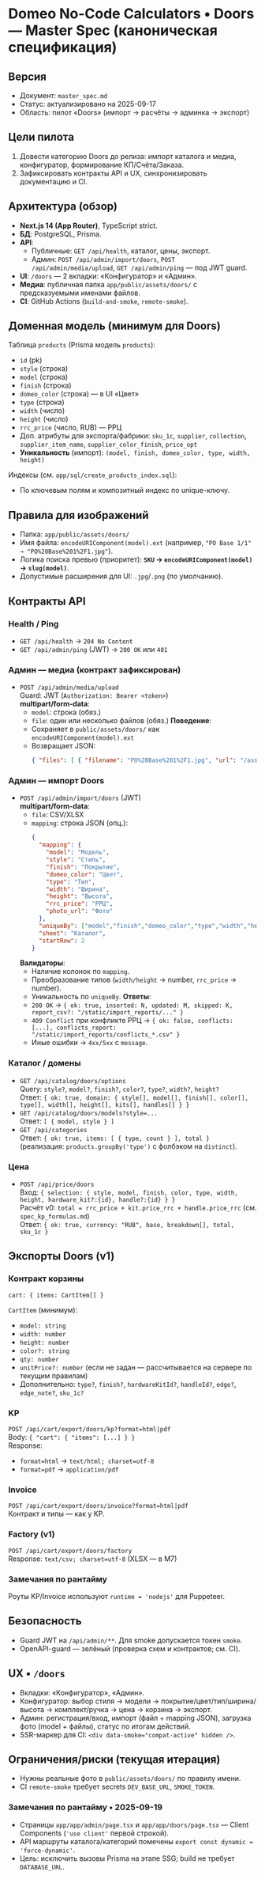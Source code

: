 # Domeo No-Code Calculators • Doors — Master Spec (каноническая спецификация)

## Версия
- Документ: `master_spec.md`
- Статус: актуализировано на 2025-09-17
- Область: пилот «Doors» (импорт → расчёты → админка → экспорт)

## Цели пилота
1) Довести категорию Doors до релиза: импорт каталога и медиа, конфигуратор, формирование КП/Счёта/Заказа.  
2) Зафиксировать контракты API и UX, синхронизировать документацию и CI.

## Архитектура (обзор)
- **Next.js 14 (App Router)**, TypeScript strict.
- **БД**: PostgreSQL, Prisma.
- **API**:
  - Публичные: `GET /api/health`, каталог, цены, экспорт.
  - Админ: `POST /api/admin/import/doors`, `POST /api/admin/media/upload`, `GET /api/admin/ping` — под JWT guard.
- **UI**: `/doors` — 2 вкладки: «Конфигуратор» и «Админ».
- **Медиа**: публичная папка `app/public/assets/doors/` с предсказуемыми именами файлов.
- **CI**: GitHub Actions (`build-and-smoke`, `remote-smoke`).

## Доменная модель (минимум для Doors)
Таблица `products` (Prisma модель `products`):
- `id` (pk)
- `style` (строка)
- `model` (строка)
- `finish` (строка)
- `domeo_color` (строка) — в UI «Цвет»
- `type` (строка)
- `width` (число)
- `height` (число)
- `rrc_price` (число, RUB) — РРЦ
- Доп. атрибуты для экспорта/фабрики: `sku_1c`, `supplier`, `collection`, `supplier_item_name`, `supplier_color_finish`, `price_opt`
- **Уникальность** (импорт): `(model, finish, domeo_color, type, width, height)`

Индексы (см. `app/sql/create_products_index.sql`):
- По ключевым полям и композитный индекс по unique-ключу.

## Правила для изображений
- Папка: `app/public/assets/doors/`
- Имя файла: `encodeURIComponent(model).ext` (например, `"PO Base 1/1" → "PO%20Base%201%2F1.jpg"`).
- Логика поиска превью (приоритет): **`SKU` → `encodeURIComponent(model)` → `slug(model)`**.
- Допустимые расширения для UI: `.jpg`/`.png` (по умолчанию).

## Контракты API

### Health / Ping
- `GET /api/health` → `204 No Content`
- `GET /api/admin/ping` (JWT) → `200 OK` или `401`

### Админ — медиа (контракт зафиксирован)
- `POST /api/admin/media/upload`  
  Guard: JWT (`Authorization: Bearer <token>`)  
  **multipart/form-data**:
  - `model`: строка (обяз.)
  - `file`: один или несколько файлов (обяз.)
  **Поведение**:
  - Сохраняет в `public/assets/doors/` как `encodeURIComponent(model).ext`
  - Возвращает JSON:
    ```json
    { "files": [ { "filename": "PO%20Base%201%2F1.jpg", "url": "/assets/doors/PO%20Base%201%2F1.jpg" } ] }
    ```

### Админ — импорт Doors
- `POST /api/admin/import/doors` (JWT)  
  **multipart/form-data**:
  - `file`: CSV/XLSX
  - `mapping`: строка JSON (опц.):  
    ```json
    {
      "mapping": {
        "model": "Модель",
        "style": "Стиль",
        "finish": "Покрытие",
        "domeo_color": "Цвет",
        "type": "Тип",
        "width": "Ширина",
        "height": "Высота",
        "rrc_price": "РРЦ",
        "photo_url": "Фото"
      },
      "uniqueBy": ["model","finish","domeo_color","type","width","height"],
      "sheet": "Каталог",
      "startRow": 2
    }
    ```
  **Валидаторы**:
  - Наличие колонок по `mapping`.
  - Преобразование типов (`width/height` → number, `rrc_price` → number).
  - Уникальность по `uniqueBy`.
  **Ответы**:
  - `200 OK` → `{ ok: true, inserted: N, updated: M, skipped: K, report_csv?: "/static/import_reports/..." }`
  - `409 Conflict` при конфликте РРЦ → `{ ok: false, conflicts: [...], conflicts_report: "/static/import_reports/conflicts_*.csv" }`
  - Иные ошибки → `4xx/5xx` с `message`.

### Каталог / домены
- `GET /api/catalog/doors/options`  
  Query: `style?`, `model?`, `finish?`, `color?`, `type?`, `width?`, `height?`  
  Ответ: `{ ok: true, domain: { style[], model[], finish[], color[], type[], width[], height[], kits[], handles[] } }`
- `GET /api/catalog/doors/models?style=...`  
  Ответ: `[ { model, style } ]`
- `GET /api/categories`  
  Ответ: `{ ok: true, items: [ { type, count } ], total }`  
  (реализация: `products.groupBy('type')` с фолбэком на `distinct`).

### Цена
- `POST /api/price/doors`  
  Вход: `{ selection: { style, model, finish, color, type, width, height, hardware_kit?:{id}, handle?:{id} } }`  
  Расчёт v0: `total = rrc_price + kit.price_rrc + handle.price_rrc` (см. `spec_kp_formulas.md`)  
  Ответ: `{ ok: true, currency: "RUB", base, breakdown[], total, sku_1c }`

## Экспорты Doors (v1)

### Контракт корзины
`cart: { items: CartItem[] }`

`CartItem` (минимум):
- `model: string`
- `width: number`
- `height: number`
- `color?: string`
- `qty: number`
- `unitPrice?: number` (если не задан — рассчитывается на сервере по текущим правилам)
- Дополнительно: `type?`, `finish?`, `hardwareKitId?`, `handleId?`, `edge?`, `edge_note?`, `sku_1c?`

### KP
`POST /api/cart/export/doors/kp?format=html|pdf`  
Body: `{ "cart": { "items": [...] } }`  
Response:
- `format=html` → `text/html; charset=utf-8`
- `format=pdf` → `application/pdf`

### Invoice
`POST /api/cart/export/doors/invoice?format=html|pdf`  
Контракт и типы — как у KP.

### Factory (v1)
`POST /api/cart/export/doors/factory`  
Response: `text/csv; charset=utf-8` (XLSX — в M7)

### Замечания по рантайму
Роуты KP/Invoice используют `runtime = 'nodejs'` для Puppeteer.


## Безопасность
- Guard JWT на `/api/admin/**`. Для smoke допускается токен `smoke`.
- OpenAPI-guard — зелёный (проверка схем и контрактов; см. CI).

## UX • `/doors`
- Вкладки: «Конфигуратор», «Админ».
- Конфигуратор: выбор стиля → модели → покрытие/цвет/тип/ширина/высота → комплект/ручка → цена → корзина → экспорт.
- Админ: регистрация/вход, импорт (файл + mapping JSON), загрузка фото (model + файлы), статус по итогам действий.
- SSR-маркер для CI: `<div data-smoke="compat-active" hidden />`.

## Ограничения/риски (текущая итерация)
- Нужны реальные фото в `public/assets/doors/` по правилу имени.
- CI `remote-smoke` требует secrets `DEV_BASE_URL`, `SMOKE_TOKEN`.

### Замечания по рантайму • 2025-09-19
- Страницы `app/app/admin/page.tsx` и `app/app/doors/page.tsx` — Client Components (`'use client'` первой строкой).
- API маршруты каталога/категорий помечены `export const dynamic = 'force-dynamic'`.
- Цель: исключить вызовы Prisma на этапе SSG; build не требует `DATABASE_URL`.
